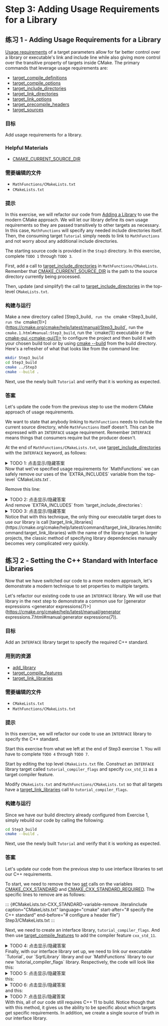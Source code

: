 # Step 3: Adding Usage Requirements for a Library

## 练习 1 - Adding Usage Requirements for a Library

[Usage requirements](https://cmake.org/cmake/help/latest/manual/cmake-buildsystem.7.html#target-usage-requirements) of a target parameters allow for far better control over a
library or executable\'s link and include line while also giving more
control over the transitive property of targets inside CMake. The
primary commands that leverage usage requirements are:

-   [target_compile_definitions](https://cmake.org/cmake/help/latest/command/target_compile_definitions.html#command:target_compile_definitions)
-   [target_compile_options](https://cmake.org/cmake/help/latest/command/target_compile_options.html#command:target_compile_options)
-   [target_include_directories](https://cmake.org/cmake/help/latest/command/target_include_directories.html#command:target_include_directories)
-   [target_link_directories](https://cmake.org/cmake/help/latest/command/target_link_directories.html#command:target_link_directories)
-   [target_link_options](https://cmake.org/cmake/help/latest/command/target_link_options.html#command:target_link_options)
-   [target_precompile_headers](https://cmake.org/cmake/help/latest/command/target_precompile_headers.html#command:target_precompile_headers)
-   [target_sources](https://cmake.org/cmake/help/latest/command/target_sources.html#command:target_sources)

### 目标

Add usage requirements for a library.

### Helpful Materials

-   [CMAKE_CURRENT_SOURCE_DIR](https://cmake.org/cmake/help/latest/variable/CMAKE_CURRENT_SOURCE_DIR.html#variable:CMAKE_CURRENT_SOURCE_DIR)

### 需要编辑的文件

-   `MathFunctions/CMakeLists.txt`
-   `CMakeLists.txt`

### 提示

In this exercise, we will refactor our code from
[Adding a Library](./Adding%20a%20Library.md) to use the
modern CMake approach. We will let our library define its own usage
requirements so they are passed transitively to other targets as
necessary. In this case, `MathFunctions` will specify any needed include
directories itself. Then, the consuming target `Tutorial` simply needs
to link to `MathFunctions` and not worry about any additional include
directories.

The starting source code is provided in the `Step3` directory. In this
exercise, complete `TODO 1` through `TODO 3`.

First, add a call to [target_include_directories](https://cmake.org/cmake/help/latest/command/target_include_directories.html#command:target_include_directories) in `MathFunctions/CMakeLists`. Remember that
[CMAKE_CURRENT_SOURCE_DIR](https://cmake.org/cmake/help/latest/variable/CMAKE_CURRENT_SOURCE_DIR.html#variable:CMAKE_CURRENT_SOURCE_DIR) is the
path to the source directory currently being processed.

Then, update (and simplify!) the call to
[target_include_directories](https://cmake.org/cmake/help/latest/command/target_include_directories.html#command:target_include_directories) in the
top-level `CMakeLists.txt`.

### 构建与运行

Make a new directory called [Step3_build`, run the `cmake <Step3_build`, run the `cmake(1)>](https://cmake.org/cmake/help/latest/manual/Step3_build`, run the `cmake.1.html#manual:Step3_build`, run the `cmake(1)) executable or the
[cmake-gui <cmake-gui(1)>](https://cmake.org/cmake/help/latest/manual/cmake-gui.1.html#manual:cmake-gui(1)) to configure
the project and then build it with your chosen build tool or by using
[cmake --build](https://cmake.org/cmake/help/latest/manual/cmake.1.html#cmdoption-cmake-build) from
the build directory. Here\'s a refresher of what that looks like from
the command line:

```bash
mkdir Step3_build
cd Step3_build
cmake ../Step3
cmake --build .
```

Next, use the newly built `Tutorial` and verify that it is working as
expected.

### 答案

Let\'s update the code from the previous step to use the modern CMake
approach of usage requirements.

We want to state that anybody linking to `MathFunctions` needs to
include the current source directory, while `MathFunctions` itself
doesn\'t. This can be expressed with an `INTERFACE` usage requirement.
Remember `INTERFACE` means things that consumers require but the
producer doesn\'t.

At the end of `MathFunctions/CMakeLists.txt`, use
[target_include_directories](https://cmake.org/cmake/help/latest/command/target_include_directories.html#command:target_include_directories) with the
`INTERFACE` keyword, as follows:

<details><summary>TODO 1: 点击显示/隐藏答案</summary>
::: {#MathFunctions/CMakeLists.txt-target_include_directories-INTERFACE .literalinclude caption="TODO 1: MathFunctions/CMakeLists.txt" language="cmake" start-after="# to find MathFunctions.h" end-before="# should we use our own"}
Step4/MathFunctions/CMakeLists.txt
:::

</details>
Now that we\'ve specified usage requirements for `MathFunctions` we can
safely remove our uses of the `EXTRA_INCLUDES` variable from the
top-level `CMakeLists.txt`.

Remove this line:

<details><summary>TODO 2: 点击显示/隐藏答案</summary>
::: {#CMakeLists.txt-remove-EXTRA_INCLUDES .literalinclude caption="TODO 2: CMakeLists.txt" language="cmake" start-after="add_subdirectory(MathFunctions)" end-before="# add the executable"}
Step3/CMakeLists.txt
:::

</details>
And remove `EXTRA_INCLUDES` from `target_include_directories`:

<details><summary>TODO 3: 点击显示/隐藏答案</summary>
::: {#CMakeLists.txt-target_include_directories-remove-EXTRA_INCLUDES .literalinclude caption="TODO 3: CMakeLists.txt" language="cmake" start-after="# so that we will find TutorialConfig.h"}
Step4/CMakeLists.txt
:::

</details>
Notice that with this technique, the only thing our executable target
does to use our library is call
[target_link_libraries](https://cmake.org/cmake/help/latest/command/target_link_libraries.html#command:target_link_libraries) with the name
of the library target. In larger projects, the classic method of
specifying library dependencies manually becomes very complicated very
quickly.

## 练习 2 - Setting the C++ Standard with Interface Libraries

Now that we have switched our code to a more modern approach, let\'s
demonstrate a modern technique to set properties to multiple targets.

Let\'s refactor our existing code to use an `INTERFACE` library. We will
use that library in the next step to demonstrate a common use for
[generator expressions <generator expressions(7)>](https://cmake.org/cmake/help/latest/manual/generator expressions.7.html#manual:generator expressions(7)).

### 目标

Add an `INTERFACE` library target to specify the required C++ standard.

### 用到的资源

-   [add_library](https://cmake.org/cmake/help/latest/command/add_library.html#command:add_library)
-   [target_compile_features](https://cmake.org/cmake/help/latest/command/target_compile_features.html#command:target_compile_features)
-   [target_link_libraries](https://cmake.org/cmake/help/latest/command/target_link_libraries.html#command:target_link_libraries)

### 需要编辑的文件

-   `CMakeLists.txt`
-   `MathFunctions/CMakeLists.txt`

### 提示

In this exercise, we will refactor our code to use an `INTERFACE`
library to specify the C++ standard.

Start this exercise from what we left at the end of Step3 exercise 1.
You will have to complete `TODO 4` through `TODO 7`.

Start by editing the top level `CMakeLists.txt` file. Construct an
`INTERFACE` library target called `tutorial_compiler_flags` and specify
`cxx_std_11` as a target compiler feature.

Modify `CMakeLists.txt` and `MathFunctions/CMakeLists.txt` so that all
targets have a [target_link_libraries](https://cmake.org/cmake/help/latest/command/target_link_libraries.html#command:target_link_libraries)
call to `tutorial_compiler_flags`.

### 构建与运行

Since we have our build directory already configured from Exercise 1,
simply rebuild our code by calling the following:

```bash
cd Step3_build
cmake --build .
```

Next, use the newly built `Tutorial` and verify that it is working as
expected.

### 答案

Let\'s update our code from the previous step to use interface libraries
to set our C++ requirements.

To start, we need to remove the two [set](https://cmake.org/cmake/help/latest/command/set.html#command:set) calls on the variables
[CMAKE_CXX_STANDARD](https://cmake.org/cmake/help/latest/variable/CMAKE_CXX_STANDARD.html#variable:CMAKE_CXX_STANDARD) and
[CMAKE_CXX_STANDARD_REQUIRED](https://cmake.org/cmake/help/latest/variable/CMAKE_CXX_STANDARD_REQUIRED.html#variable:CMAKE_CXX_STANDARD_REQUIRED). The
specific lines to remove are as follows:

::: {#CMakeLists.txt-CXX_STANDARD-variable-remove .literalinclude caption="CMakeLists.txt" language="cmake" start-after="# specify the C++ standard" end-before="# configure a header file"}
Step3/CMakeLists.txt
:::

Next, we need to create an interface library, `tutorial_compiler_flags`.
And then use [target_compile_features](https://cmake.org/cmake/help/latest/command/target_compile_features.html#command:target_compile_features)
to add the compiler feature `cxx_std_11`.

<details><summary>TODO 4: 点击显示/隐藏答案</summary>
::: {#CMakeLists.txt-cxx_std-feature .literalinclude caption="TODO 4: CMakeLists.txt" language="cmake" start-after="# specify the C++ standard" end-before="# TODO 2: Create helper"}
Step4/CMakeLists.txt
:::

</details>
Finally, with our interface library set up, we need to link our
executable `Tutorial`, our `SqrtLibrary` library and our `MathFunctions`
library to our new `tutorial_compiler_flags` library. Respectively, the
code will look like this:

<details><summary>TODO 5: 点击显示/隐藏答案</summary>
::: {#CMakeLists.txt-target_link_libraries-step4 .literalinclude caption="TODO 5: CMakeLists.txt" language="cmake" start-after="add_executable(Tutorial tutorial.cxx)" end-before="# add the binary tree to the search path for include file"}
Step4/CMakeLists.txt
:::

</details>
this:

<details><summary>TODO 6: 点击显示/隐藏答案</summary>
::: {#MathFunctions-CMakeLists.txt-target_link_libraries-step4 .literalinclude caption="TODO 6: MathFunctions/CMakeLists.txt" language="cmake" start-after="# link SqrtLibrary to tutorial_compiler_flags" end-before="target_link_libraries(MathFunctions"}
Step4/MathFunctions/CMakeLists.txt
:::

</details>
and this:

<details><summary>TODO 7: 点击显示/隐藏答案</summary>
::: {#MathFunctions-SqrtLibrary-target_link_libraries-step4 .literalinclude caption="TODO 7: MathFunctions/CMakeLists.txt" language="cmake" start-after="# link MathFunctions to tutorial_compiler_flags"}
Step4/MathFunctions/CMakeLists.txt
:::

</details>
With this, all of our code still requires C++ 11 to build. Notice though
that with this method, it gives us the ability to be specific about
which targets get specific requirements. In addition, we create a single
source of truth in our interface library.
